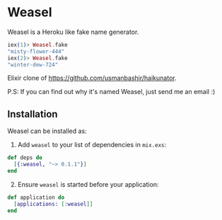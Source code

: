 # Weasel

Weasel is a Heroku like fake name generator.

```elixir
iex(1)> Weasel.fake
"misty-flower-444"
iex(2)> Weasel.fake
"winter-dew-724"
```

Elixir clone of https://github.com/usmanbashir/haikunator.

P.S: If you can find out why it's named Weasel, just send me an email :)

## Installation

Weasel can be installed as:

  1. Add `weasel` to your list of dependencies in `mix.exs`:

```elixir
def deps do
  [{:weasel, "~> 0.1.1"}]
end
```

  2. Ensure `weasel` is started before your application:

```elixir
def application do
  [applications: [:weasel]]
end
```

